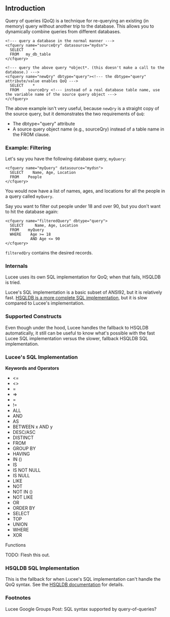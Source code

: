 <!--
{
  "title": "Query of Queries (QoQ)",
  "id": "query-of-queries",
  "related": [
    "tag-query"
  ],
  "categories": [
    "query"
  ],
  "description": "Query of queries (QoQ) is a technique for re-querying an existing (in memory) query without another trip to the database.",
  "keywords": [
    "Query of Queries",
    "QoQ",
    "SQL",
    "In memory query",
    "Lucee",
    "dbtype query"
  ]
}
-->
## Introduction

Query of queries (QoQ) is a technique for re-querying an existing (in memory) query without another trip to the database. This allows you to dynamically combine queries from different databases.

```lucee
<!--- query a database in the normal manner --->
<cfquery name="sourceQry" datasource="mydsn">
  SELECT    *
  FROM   my_db_table
</cfquery>

<!--- query the above query *object*. (this doesn't make a call to the database.) --->
<cfquery name="newQry" dbtype="query"><!--- the dbtype="query" attribute/value enables QoQ --->
  SELECT    *
  FROM    sourceQry <!--- instead of a real database table name, use the variable name of the source query object --->
</cfquery>
```

The above example isn't very useful, because `newQry` is a straight copy of the source query, but it demonstrates the two requirements of `QoQ`:

* The dbtype="query" attribute
* A source query object name (e.g., sourceQry) instead of a table name in the FROM clause.

### Example: Filtering

Let's say you have the following database query, `myQuery`:

```lucee
<cfquery name="myQuery" datasource="mydsn">
  SELECT    Name, Age, Location
  FROM    People
</cfquery>
```

You would now have a list of names, ages, and locations for all the people in a query called `myQuery`.

Say you want to filter out people under 18 and over 90, but you don't want to hit the database again:

```lucee
<cfquery name="filteredQuery" dbtype="query">
  SELECT     Name, Age, Location
  FROM    myQuery
  WHERE    Age >= 18
           AND Age <= 90
</cfquery>
```

`filteredQry` contains the desired records.

### Internals

Lucee uses its own SQL implementation for QoQ; when that fails, HSQLDB is tried.

Lucee's SQL implementation is a basic subset of ANSI92, but it is relatively fast. [HSQLDB is a more complete SQL implementation](http://hsqldb.org/doc/2.0/guide/sqlgeneral-chapt.html), but it is slow compared to Lucee's implementation.

### Supported Constructs

Even though under the hood, Lucee handles the fallback to HSQLDB automatically, it still can be useful to know what's possible with the fast Lucee SQL implementation versus the slower, fallback HSQLDB SQL implementation.

### Lucee's SQL Implementation

**Keywords and Operators**

* <=
* <>
* =
* =>
* =
* !=
* ALL
* AND
* AS
* BETWEEN x AND y
* DESC/ASC
* DISTINCT
* FROM
* GROUP BY
* HAVING
* IN ()
* IS
* IS NOT NULL
* IS NULL
* LIKE
* NOT
* NOT IN ()
* NOT LIKE
* OR
* ORDER BY
* SELECT
* TOP
* UNION
* WHERE
* XOR

Functions

TODO: Flesh this out.

### HSQLDB SQL Implementation

This is the fallback for when Lucee's SQL implementation can't handle the QoQ syntax. See the [HSQLDB documentation](http://hsqldb.org/doc/2.0/guide/sqlgeneral-chapt.html) for details.

### Footnotes

Lucee Google Groups Post: SQL syntax supported by query-of-queries?